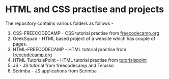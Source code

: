# HTML and CSS practise and projects
The repository contains various folders as follows -
1. CSS-FREECODECAMP - CSS tutorial practise from [freecodecamp.org](https://youtu.be/mU6anWqZJcc)
2. GeekSquad - HTML based project of a website which has couple of pages.
3. HTML-FREECODECAMP - HTML tutorial practise from [freecodecamp.org](https://youtu.be/mU6anWqZJcc)
4. HTML-TutorialsPoint - HTML tutorial practise from [tutorialspoint](https://www.tutorialspoint.com/)
5. JS - JS tutorial from freecodecamp and Telusko
6. Scrimba - JS applications from Scrimba
